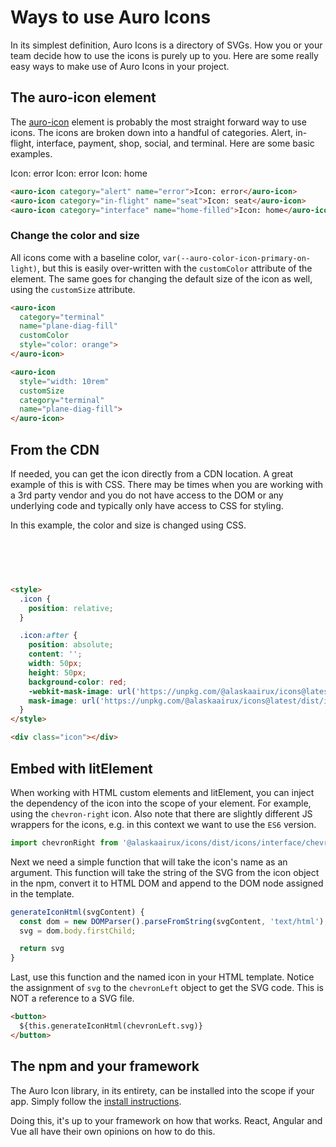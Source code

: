 # Ways to use Auro Icons

In its simplest definition, Auro Icons is a directory of SVGs. How you or your team decide how to use the icons is purely up to you. Here are some really easy ways to make use of Auro Icons in your project.

## The auro-icon element

The [auro-icon](/components/auro/icon) element is probably the most straight forward way to use icons. The icons are broken down into a handful of categories. Alert, in-flight, interface, payment, shop, social, and terminal. Here are some basic examples.

<div class="exampleWrapper">
  <auro-icon category="alert" name="error">Icon: error</auro-icon>
  <auro-icon category="in-flight" name="seat">Icon: error</auro-icon>
  <auro-icon category="interface" name="home-filled">Icon: home</auro-icon>
</div>

```html
<auro-icon category="alert" name="error">Icon: error</auro-icon>
<auro-icon category="in-flight" name="seat">Icon: seat</auro-icon>
<auro-icon category="interface" name="home-filled">Icon: home</auro-icon>
```

### Change the color and size

All icons come with a baseline color, `var(--auro-color-icon-primary-on-light)`, but this is easily over-written with the `customColor` attribute of the element. The same goes for changing the default size of the icon as well, using the `customSize` attribute.

<div class="exampleWrapper">
  <auro-icon
    category="terminal"
    name="plane-diag-fill"
    customColor
    style="color: orange">
  </auro-icon>
</div>

<div class="exampleWrapper">
  <auro-icon
    style="width: 10rem"
    customSize
    category="terminal"
    name="plane-diag-fill">
  </auro-icon>
</div>

```html
<auro-icon
  category="terminal"
  name="plane-diag-fill"
  customColor
  style="color: orange">
</auro-icon>

<auro-icon
  style="width: 10rem"
  customSize
  category="terminal"
  name="plane-diag-fill">
</auro-icon>
```

## From the CDN

If needed, you can get the icon directly from a CDN location. A great example of this is with CSS. There may be times when you are working with a 3rd party vendor and you do not have access to the DOM or any underlying code and typically only have access to CSS for styling.

In this example, the color and size is changed using CSS.

<style>
.box {
  width: 100px;
  height: 60px;
}

.icon {
  position: relative;
}

.icon:after {
  position: absolute;
  content: '';
  width: 50px;
  height: 50px;
  background-color: red;
  -webkit-mask-image: url('https://unpkg.com/@alaskaairux/icons@latest/dist/icons/interface/heart-filled.svg');
  mask-image: url('https://unpkg.com/@alaskaairux/icons@latest/dist/icons/interface/heart-filled.svg');
}
</style>

<div class="exampleWrapper">
  <div class="box">
    <div class="icon"></div>
  </div>
</div>

```html
<style>
  .icon {
    position: relative;
  }

  .icon:after {
    position: absolute;
    content: '';
    width: 50px;
    height: 50px;
    background-color: red;
    -webkit-mask-image: url('https://unpkg.com/@alaskaairux/icons@latest/dist/icons/interface/heart-filled.svg');
    mask-image: url('https://unpkg.com/@alaskaairux/icons@latest/dist/icons/interface/heart-filled.svg');
  }
</style>

<div class="icon"></div>
```

## Embed with litElement

When working with HTML custom elements and litElement, you can inject the dependency of the icon into the scope of your element. For example, using the `chevron-right` icon. Also note that there are slightly different JS wrappers for the icons, e.g. in this context we want to use the `ES6` version.

```js
import chevronRight from '@alaskaairux/icons/dist/icons/interface/chevron-right_es6.js';
```

Next we need a simple function that will take the icon's name as an argument. This function will take the string of the SVG from the icon object in the npm, convert it to HTML DOM and append to the DOM node assigned in the template.

```js
generateIconHtml(svgContent) {
  const dom = new DOMParser().parseFromString(svgContent, 'text/html'),
  svg = dom.body.firstChild;

  return svg
}
```

Last, use this function and the named icon in your HTML template. Notice the assignment of `svg` to the `chevronLeft` object to get the SVG code. This is NOT a reference to a SVG file.

```html
<button>
  ${this.generateIconHtml(chevronLeft.svg)}
</button>
```

## The npm and your framework

The Auro Icon library, in its entirety, can be installed into the scope if your app. Simply follow the [install instructions](https://auro.alaskaair.com/icons/install).

Doing this, it's up to your framework on how that works. React, Angular and Vue all have their own opinions on how to do this.
